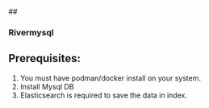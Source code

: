 ##<h3>Rivermysql</h3>

<h2> Prerequisites: </h2>

1. You must have podman/docker install on your system.
2. Install Mysql DB
3. Elasticsearch is required to save the data in index.







